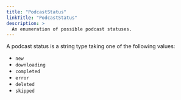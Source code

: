 ```yaml
---
title: "PodcastStatus"
linkTitle: "PodcastStatus"
description: >
  An enumeration of possible podcast statuses.
---
```


A podcast status is a string type taking one of the following values:

- `new`
- `downloading`
- `completed`
- `error`
- `deleted`
- `skipped`

